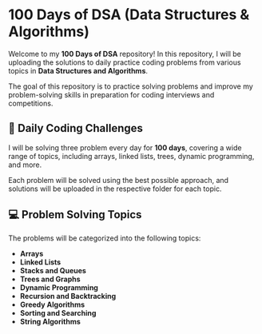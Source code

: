 # 100 Days of DSA (Data Structures & Algorithms)

Welcome to my **100 Days of DSA** repository! In this repository, I will be uploading the solutions to daily practice coding problems from various topics in **Data Structures and Algorithms**.

The goal of this repository is to practice solving problems and improve my problem-solving skills in preparation for coding interviews and competitions.

## 📅 Daily Coding Challenges

I will be solving three problem every day for **100 days**, covering a wide range of topics, including arrays, linked lists, trees, dynamic programming, and more.

Each problem will be solved using the best possible approach, and solutions will be uploaded in the respective folder for each topic.

## 💻 Problem Solving Topics

The problems will be categorized into the following topics:

- **Arrays**
- **Linked Lists**
- **Stacks and Queues**
- **Trees and Graphs**
- **Dynamic Programming**
- **Recursion and Backtracking**
- **Greedy Algorithms**
- **Sorting and Searching**
- **String Algorithms**
